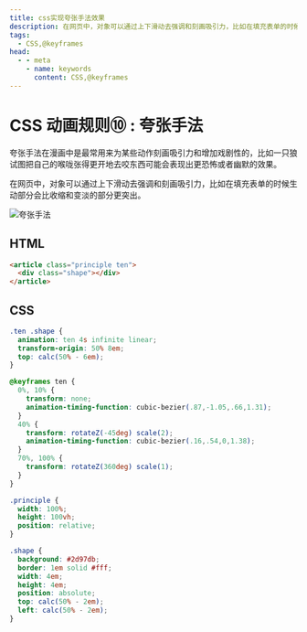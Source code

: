 ```yaml
---
title: css实现夸张手法效果
description: 在网页中，对象可以通过上下滑动去强调和刻画吸引力，比如在填充表单的时候生动部分会比收缩和变淡的部分更突出。
tags: 
  - CSS,@keyframes
head:
  - - meta
    - name: keywords
      content: CSS,@keyframes
---
```


# CSS 动画规则⑩ : 夸张手法

夸张手法在漫画中是最常用来为某些动作刻画吸引力和增加戏剧性的，比如一只狼试图把自己的喉咙张得更开地去咬东西可能会表现出更恐怖或者幽默的效果。

在网页中，对象可以通过上下滑动去强调和刻画吸引力，比如在填充表单的时候生动部分会比收缩和变淡的部分更突出。

![夸张手法 ](/images/tricks/css/Exaggeration.gif)

## HTML

```html
<article class="principle ten">
  <div class="shape"></div>
</article>
```

## CSS

```css
.ten .shape {
  animation: ten 4s infinite linear;
  transform-origin: 50% 8em;
  top: calc(50% - 6em);
}

@keyframes ten {
  0%, 10% {
    transform: none;
    animation-timing-function: cubic-bezier(.87,-1.05,.66,1.31);
  }
  40% {
    transform: rotateZ(-45deg) scale(2);
    animation-timing-function: cubic-bezier(.16,.54,0,1.38);
  }
  70%, 100% {
    transform: rotateZ(360deg) scale(1);
  }
}

.principle {
  width: 100%;
  height: 100vh;
  position: relative;
}

.shape {
  background: #2d97db;
  border: 1em solid #fff;
  width: 4em;
  height: 4em;
  position: absolute;
  top: calc(50% - 2em);
  left: calc(50% - 2em);
}
```